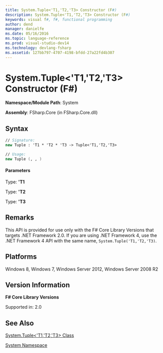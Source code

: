 ```yaml
---
title: System.Tuple<'T1,'T2,'T3> Constructor (F#)
description: System.Tuple<'T1,'T2,'T3> Constructor (F#)
keywords: visual f#, f#, functional programming
author: dend
manager: danielfe
ms.date: 05/16/2016
ms.topic: language-reference
ms.prod: visual-studio-dev14
ms.technology: devlang-fsharp
ms.assetid: 127bb797-4707-4198-bfdd-27a22fd4b307 
---
```


# System.Tuple<'T1,'T2,'T3> Constructor (F#)

**Namespace/Module Path**: System

**Assembly**: FSharp.Core (in FSharp.Core.dll)


## Syntax

```fsharp
// Signature:
new Tuple : 'T1 * 'T2 * 'T3 -> Tuple<'T1,'T2,'T3>

// Usage:
new Tuple (, , )
```

#### Parameters
Type: **'T1**


Type: **'T2**


Type: **'T3**




## Remarks
This API is provided for use only with the F# Core Library Versions that targets .NET Framework 2.0. If you are using .NET Framework 4, use the .NET Framework 4 API with the same name, `System.Tuple('T1,'T2,'T3)`.


## Platforms
Windows 8, Windows 7, Windows Server 2012, Windows Server 2008 R2


## Version Information
**F# Core Library Versions**

Supported in: 2.0

## See Also
[System.Tuple&#60;'T1,'T2,'T3&#62; Class](System.Tuple%5B%27T1%2C%27T2%2C%27T3%5D-Class-%5BFSharp%5D.md)

[System Namespace](System-Namespace-%5BFSharp%5D.md)